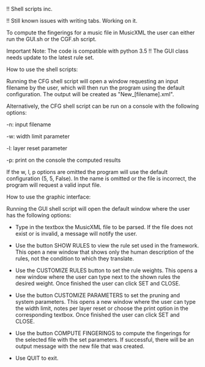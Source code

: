 !! Shell scripts inc.

!! Still known issues with writing tabs. Working on it.

To compute the fingerings for a music file in MusicXML the user can either run the GUI.sh or the CGF.sh script. 

Important Note: The code is compatible with python 3.5
!! The GUI class needs update to the latest rule set.

How to use the shell scripts:

Running the CFG shell script will open a window requesting an input filename by the user, which will then run the program using the default configuration. The output will be created as "New_[filename].xml".

Alternatively, the CFG shell script can be run on a console with the following options:

-n: input filename

-w: width limit parameter

-l: layer reset parameter

-p: print on the console the computed results

If the w, l, p options are omitted the program will use the default configuration (5, 5, False). In the name is omitted or the file is incorrect, the program will request a valid input file.

How to use the graphic interface:

Running the GUI shell script will open the default window where the user has the following options:

- Type in the textbox the MusicXML file to be parsed. 
If the file does not exist or is invalid, a message will notify the user.

- Use the button SHOW RULES to view the rule set used in the framework. 
This open a new window that shows only the human description of the rules, not the condition to which they translate.

- Use the CUSTOMIZE RULES button to set the rule weights. 
This opens a new window where the user can type next to the shown rules the desired weight.
Once finished the user can click SET and CLOSE.

- Use the button CUSTOMIZE PARAMETERS to set the pruning and system parameters.
This opens a new window where the user can type the width limit, notes per layer reset or choose the print option in the corresponding textbox.
Once finished the user can click SET and CLOSE.

- Use the button COMPUTE FINGERINGS to compute the fingerings for the selected file with the set parameters. If successful, there will be an output message with the new file that was created.

- Use QUIT to exit.
